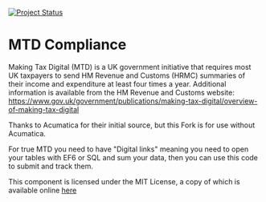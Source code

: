 [![Project Status](http://opensource.box.com/badges/active.svg)](http://opensource.box.com/badges)

MTD Compliance
==================================

Making Tax Digital (MTD) is a UK government initiative that requires most UK taxpayers to send HM Revenue and Customs (HRMC) summaries of their income and expenditure at least four times a year. 
Additional information is available from the HM Revenue and Customs website: https://www.gov.uk/government/publications/making-tax-digital/overview-of-making-tax-digital


Thanks to Acumatica for their initial source, but this Fork is for use without Acumatica. 

For true MTD you need to have "Digital links" meaning you need to open your tables with EF6 or SQL and sum your data,
then you can use this code to submit and track them.




This component is licensed under the MIT License, a copy of which is available online [here](LICENSE)
